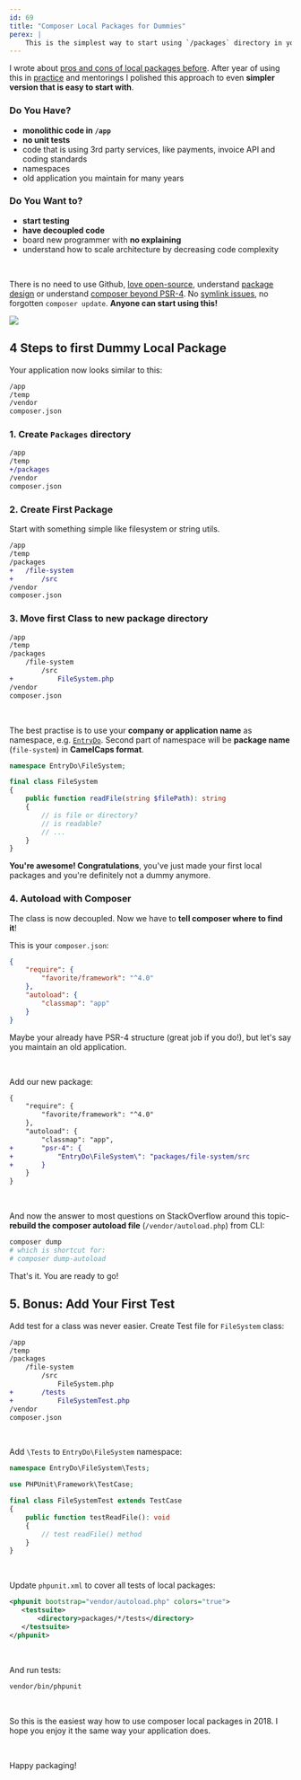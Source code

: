 ```yaml
---
id: 69
title: "Composer Local Packages for Dummies"
perex: |
    This is the simplest way to start using `/packages` directory in your application, that **leads to cleaner code, maintainable architecture** and is **the best to start testing**.
---
```



I wrote about [pros and cons of local packages before](/blog/2017/02/07/how-to-decouple-monolith-like-a-boss-with-composer-local-packages/).
After year of using this in [practice](https://github.com/symplify/symplify) and mentorings I polished this approach to even **simpler version that is easy to start with**.


### Do You Have?

- **monolithic code in `/app`**
- **no unit tests**
- code that is using 3rd party services, like payments, invoice API and coding standards
- namespaces
- old application you maintain for many years

### Do You Want to?

- **start testing**
- **have decoupled code**
- board new programmer with **no explaining**
- understand how to scale architecture by decreasing code complexity

<br>

There is no need to use Github, [love open-source](/blog/2017/01/31/how-monolithic-repository-in-open-source-saved-my-laziness/), understand [package design](https://leanpub.com/principles-of-package-design) or understand [composer beyond PSR-4](/blog/2020/06/08/drop-robot-loader-and-let-composer-deal-with-autoloading/).
No [symlink issues](https://johannespichler.com/developing-composer-packages-locally), no forgotten `composer update`. **Anyone can start using this!**

<div class="text-center">
    <img src="/assets/images/posts/2017/composer-local-packages/composer.png">
</div>

## 4 Steps to first Dummy Local Package

Your application now looks similar to this:

```bash
/app
/temp
/vendor
composer.json
```



### 1. Create `Packages` directory

```diff
/app
/temp
+/packages
/vendor
composer.json
```

### 2. Create First Package

Start with something simple like filesystem or string utils.

```diff
/app
/temp
/packages
+   /file-system
+       /src
/vendor
composer.json
```

### 3. Move first Class to new package directory

```diff
/app
/temp
/packages
    /file-system
        /src
+           FileSystem.php
/vendor
composer.json
```

<br>

The best practise is to use your **company or application name** as namespace, e.g. [`EntryDo`](https://www.entrydo.com).
Second part of namespace will be **package name** (`file-system`) in **CamelCaps format**.

```php
namespace EntryDo\FileSystem;

final class FileSystem
{
    public function readFile(string $filePath): string
    {
        // is file or directory?
        // is readable?
        // ...
    }
}
```


**You're awesome! Congratulations**, you've just made your first local packages and you're definitely not a dummy anymore.


### 4. Autoload with Composer

The class is now decoupled. Now we have to **tell composer where to find it**!

This is your `composer.json`:

```json
{
    "require": {
        "favorite/framework": "^4.0"
    },
    "autoload": {
        "classmap": "app"
    }
}
```

Maybe your already have PSR-4 structure (great job if you do!), but let's say you maintain an old application.

<br>

Add our new package:

```diff
{
    "require": {
        "favorite/framework": "^4.0"
    },
    "autoload": {
        "classmap": "app",
+       "psr-4": {
+           "EntryDo\FileSystem\": "packages/file-system/src
+       }
    }
}
```

<br>

And now the answer to most questions on StackOverflow around this topic- **rebuild the composer autoload file** (`/vendor/autoload.php`) from CLI:

```bash
composer dump
# which is shortcut for:
# composer dump-autoload
```

That's it. You are ready to go!


## 5. Bonus: Add Your First Test

Add test for a class was never easier. Create Test file for `FileSystem` class:

```diff
/app
/temp
/packages
    /file-system
        /src
            FileSystem.php
+       /tests
+           FileSystemTest.php
/vendor
composer.json
```

<br>

Add `\Tests` to `EntryDo\FileSystem` namespace:

```php
namespace EntryDo\FileSystem\Tests;

use PHPUnit\Framework\TestCase;

final class FileSystemTest extends TestCase
{
    public function testReadFile(): void
    {
        // test readFile() method
    }
}
```

<br>

Update `phpunit.xml` to cover all tests of local packages:

```xml
<phpunit bootstrap="vendor/autoload.php" colors="true">
   <testsuite>
       <directory>packages/*/tests</directory>
   </testsuite>
</phpunit>
```

<br>

And run tests:

```bash
vendor/bin/phpunit
```


<br>

So this is the easiest way how to use composer local packages in 2018. I hope you enjoy it the same way your application does.

<br>



Happy packaging!
